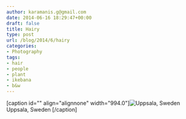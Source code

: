 ```yaml
---
author: karamanis.g@gmail.com
date: 2014-06-16 18:29:47+00:00
draft: false
title: Hairy
type: post
url: /blog/2014/6/hairy
categories:
- Photography
tags:
- hair
- people
- plant
- ikebana
- b&w
---
```


[caption id="" align="alignnone" width="994.0"]![ Uppsala, Sweden ](/images/2014-06-16-20146hairy/20140615-R0003080.jpg)
 Uppsala, Sweden [/caption]
